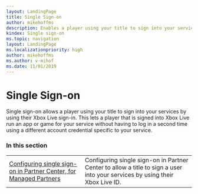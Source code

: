 ```yaml
---
layout: LandingPage
title: Single Sign-on
author: mikehoffms
description: Enables a player using your title to sign into your services by using their Xbox Live sign-in.
kindex: Single sign-on
ms.topic: navigation
layout: LandingPage
ms.localizationpriority: high
author: mikehoffms
ms.author: v-mihof
ms.date: 11/01/2019
---
```


# Single Sign-on

Single sign-on allows a player using your title to sign into your services by using their Xbox Live sign-in.
This lets a player that is signed into Xbox Live run an app or game for your service without having to log in a second time using a different account credential specific to your service.


### In this section

|     |     |
| --- | --- |
| [Configuring single sign-on in Partner Center, for Managed Partners](live-single-sign-on.md) | Configuring single sign-on in Partner Center to allow a title to sign a user into your services by using their Xbox Live ID. |
